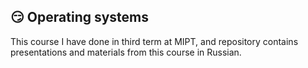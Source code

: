 ## 😏 Operating systems

This course I have done in third term at MIPT, and repository contains presentations and materials from this course in Russian. 
